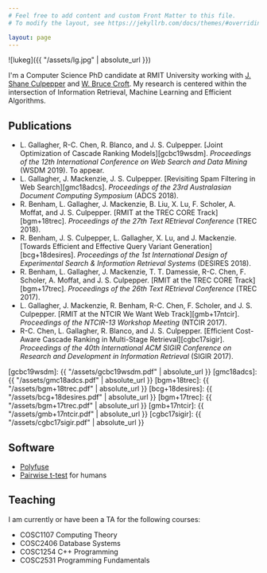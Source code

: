 ```yaml
---
# Feel free to add content and custom Front Matter to this file.
# To modify the layout, see https://jekyllrb.com/docs/themes/#overriding-theme-defaults

layout: page
---
```


<div class='pull-right intro-img' markdown="1">
![lukeg]({{ "/assets/lg.jpg" | absolute_url }})
</div>

I'm a Computer Science PhD candidate at RMIT University working with
[J. Shane Culpepper][pepper] and [W. Bruce Croft][croft]. My research is
centered within the intersection of Information Retrieval, Machine Learning and
Efficient Algorithms.

[pepper]: https://culpepper.io
[croft]: https://ciir.cs.umass.edu/croft

## Publications

* L. Gallagher, R-C. Chen, R. Blanco, and J. S. Culpepper. [Joint
  Optimization of Cascade Ranking Models][gcbc19wsdm]. *Proceedings of the 12th
  International Conference on Web Search and Data Mining* (WSDM 2019). To appear.
* L. Gallagher, J. Mackenzie, J. S. Culpepper. [Revisiting Spam Filtering
  in Web Search][gmc18adcs]. *Proceedings of the 23rd Australasian Document Computing
  Symposium* (ADCS 2018).
* R. Benham, L. Gallagher, J. Mackenzie, B. Liu, X. Lu, F. Scholer, A. Moffat,
  and J. S. Culpepper. [RMIT at the TREC CORE Track][bgm+18trec]. *Proceedings
  of the 27th Text REtrieval Conference* (TREC 2018).
* R. Benham, J. S. Culpepper, L. Gallagher, X. Lu, and J. Mackenzie. [Towards
  Efficient and Effective Query Variant Generation][bcg+18desires].
  *Proceedings of the 1st International Design of Experimental Search &
  Information Retrieval Systems* (DESIRES 2018).
* R. Benham, L. Gallagher, J. Mackenzie, T. T. Damessie, R-C. Chen, F. Scholer,
  A. Moffat, and J. S. Culpepper. [RMIT at the TREC CORE Track][bgm+17trec]. *Proceedings of
  the 26th Text REtrieval Conference* (TREC 2017).
* L. Gallagher, J. Mackenzie, R. Benham, R-C. Chen, F. Scholer, and J. S.
  Culpepper. [RMIT at the NTCIR We Want Web Track][gmb+17ntcir]. *Proceedings
  of the NTCIR-13 Workshop Meeting* (NTCIR 2017).
* R-C. Chen, L. Gallagher, R. Blanco, and J. S. Culpepper. [Efficient
  Cost-Aware Cascade Ranking in Multi-Stage Retrieval][cgbc17sigir].
  *Proceedings of the 40th International ACM SIGIR Conference on Research and
  Development in Information Retrieval* (SIGIR 2017).

[gcbc19wsdm]: {{ "/assets/gcbc19wsdm.pdf" | absolute_url }}
[gmc18adcs]: {{ "/assets/gmc18adcs.pdf" | absolute_url }}
[bgm+18trec]: {{ "/assets/bgm+18trec.pdf" | absolute_url }}
[bcg+18desires]: {{ "/assets/bcg+18desires.pdf" | absolute_url }}
[bgm+17trec]: {{ "/assets/bgm+17trec.pdf" | absolute_url }}
[gmb+17ntcir]: {{ "/assets/gmb+17ntcir.pdf" | absolute_url }}
[cgbc17sigir]: {{ "/assets/cgbc17sigir.pdf" | absolute_url }}

## Software

* [Polyfuse][polyfuse]
* [Pairwise t-test][pairwise] for humans

[polyfuse]: https://github.com/rmit-ir/polyfuse
[pairwise]: https://github.com/lgrz/pairwise-ttest

## Teaching

I am currently or have been a TA for the following courses:

* COSC1107 Computing Theory
* COSC2406 Database Systems
* COSC1254 C++ Programming
* COSC2531 Programming Fundamentals
